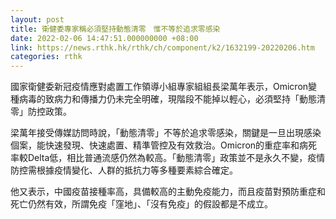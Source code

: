 ```yaml
---
layout: post
title: 衛健委專家稱必須堅持動態清零　惟不等於追求零感染
date: 2022-02-06 14:47:51.000000000 +08:00
link: https://news.rthk.hk/rthk/ch/component/k2/1632199-20220206.htm
categories: rthk
---
```


國家衛健委新冠疫情應對處置工作領導小組專家組組長梁萬年表示，Omicron變種病毒的致病力和傳播力仍未完全明確，現階段不能掉以輕心，必須堅持「動態清零」防控政策。

梁萬年接受傳媒訪問時說，「動態清零」不等於追求零感染，關鍵是一旦出現感染個案，能快速發現、快速處置、精準管控及有效救治。Omicron的重症率和病死率較Delta低，相比普通流感仍然為較高。「動態清零」政策並不是永久不變，疫情防控需根據疫情變化、人群的抵抗力等多種要素綜合確定。

他又表示，中國疫苗接種率高，具備較高的主動免疫能力，而且疫苗對預防重症和死亡仍然有效，所謂免疫「窪地」、「沒有免疫」的假設都是不成立。
